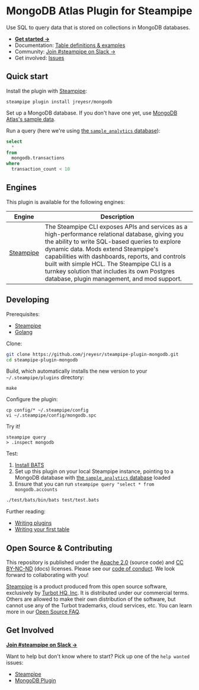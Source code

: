 # MongoDB Atlas Plugin for Steampipe

Use SQL to query data that is stored on collections in MongoDB databases.

- **[Get started →](https://hub.steampipe.io/plugins/jreyesr/mongodb)**
- Documentation: [Table definitions & examples](https://hub.steampipe.io/plugins/jreyesr/mongodb/tables)
- Community: [Join #steampipe on Slack →](https://turbot.com/community/join)
- Get involved: [Issues](https://github.com/jreyesr/steampipe-plugin-mongodb/issues)

## Quick start

Install the plugin with [Steampipe](https://steampipe.io):

```shell
steampipe plugin install jreyesr/mongodb
```

Set up a MongoDB database. If you don't have one yet, use [MongoDB Atlas's sample data](https://www.mongodb.com/docs/atlas/sample-data/#std-label-load-sample-data).

Run a query (here we're using [the `sample_analytics` database](https://www.mongodb.com/docs/atlas/sample-data/sample-analytics/#std-label-sample-analytics)):

```sql
select
  *
from
  mongodb.transactions
where
  transaction_count < 10 
```

## Engines

This plugin is available for the following engines:

| Engine                                 | Description                                                                                                                                                                                                                                                                                                                                                                               |
|----------------------------------------|-------------------------------------------------------------------------------------------------------------------------------------------------------------------------------------------------------------------------------------------------------------------------------------------------------------------------------------------------------------------------------------------|
| [Steampipe](https://steampipe.io/docs) | The Steampipe CLI exposes APIs and services as a high-performance relational database, giving you the ability to write SQL-based queries to explore dynamic data. Mods extend Steampipe's capabilities with dashboards, reports, and controls built with simple HCL. The Steampipe CLI is a turnkey solution that includes its own Postgres database, plugin management, and mod support. |

## Developing

Prerequisites:

- [Steampipe](https://steampipe.io/downloads)
- [Golang](https://golang.org/doc/install)

Clone:

```sh
git clone https://github.com/jreyesr/steampipe-plugin-mongodb.git
cd steampipe-plugin-mongodb
```

Build, which automatically installs the new version to your `~/.steampipe/plugins` directory:

```
make
```

Configure the plugin:

```
cp config/* ~/.steampipe/config
vi ~/.steampipe/config/mongodb.spc
```

Try it!

```
steampipe query
> .inspect mongodb
```

Test:

1. [Install BATS](https://bats-core.readthedocs.io/en/stable/tutorial.html#quick-installation)
2. Set up this plugin on your local Steampipe instance, pointing to a MongoDB database with [the `sample_analytics` database](https://www.mongodb.com/docs/atlas/sample-data/sample-analytics/#std-label-sample-analytics) loaded
3. Ensure that you can run `steampipe query "select * from mongodb.accounts`

```bash
./test/bats/bin/bats test/test.bats
```

Further reading:

- [Writing plugins](https://steampipe.io/docs/develop/writing-plugins)
- [Writing your first table](https://steampipe.io/docs/develop/writing-your-first-table)

## Open Source & Contributing

This repository is published under the [Apache 2.0](https://www.apache.org/licenses/LICENSE-2.0) (source code) and [CC BY-NC-ND](https://creativecommons.org/licenses/by-nc-nd/2.0/) (docs) licenses. Please see our [code of conduct](https://github.com/turbot/.github/blob/main/CODE_OF_CONDUCT.md). We look forward to collaborating with you!

[Steampipe](https://steampipe.io) is a product produced from this open source software, exclusively by [Turbot HQ, Inc](https://turbot.com). It is distributed under our commercial terms. Others are allowed to make their own distribution of the software, but cannot use any of the Turbot trademarks, cloud services, etc. You can learn more in our [Open Source FAQ](https://turbot.com/open-source).

## Get Involved

**[Join #steampipe on Slack →](https://turbot.com/community/join)**

Want to help but don't know where to start? Pick up one of the `help wanted` issues:

- [Steampipe](https://github.com/turbot/steampipe/labels/help%20wanted)
- [MongoDB Plugin](https://github.com/jreyesr/steampipe-plugin-mongodb/labels/help%20wanted)